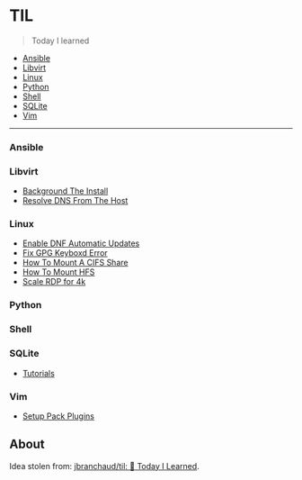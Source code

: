 # TIL

> Today I learned

* [Ansible](#ansible)
* [Libvirt](#libvirt)
* [Linux](#linux)
* [Python](#python)
* [Shell](#shell)
* [SQLite](#sqlite)
* [Vim](#vim)

---

### Ansible


### Libvirt

- [Background The Install](background-the-install.md)
- [Resolve DNS From The Host](resolve-dns-from-the-host.md)

### Linux

- [Enable DNF Automatic Updates](linux/enable-dnf-automatic-updates.md)
- [Fix GPG Keyboxd Error](linux/fix-gpg-keyboxd-error.md)
- [How To Mount A CIFS Share](linux/how-to-mount-a-cifs-share.md)
- [How To Mount HFS](linux/how-to-mount-hfs.md)
- [Scale RDP for 4k](linux/scale-rdp-for-4k.md)

### Python

### Shell

### SQLite

- [Tutorials](sqlite/tutorials.md)

### Vim

- [Setup Pack Plugins](setup-pack-plugins.md)

## About

Idea stolen from: [jbranchaud/til: :memo: Today I Learned](https://github.com/jbranchaud/til).
